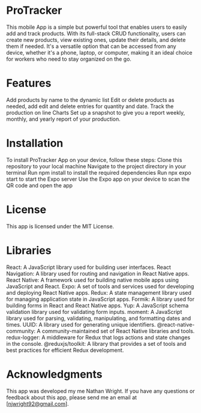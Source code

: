# ProTracker
This mobile App is a simple but powerful tool that enables users to easily add and track products. With its full-stack CRUD functionality, users can create new products, view existing ones, update their details, and delete them if needed. It's a versatile option that can be accessed from any device, whether it's a phone, laptop, or computer, making it an ideal choice for workers who need to stay organized on the go.

# Features
Add products by name to the dynamic list
Edit or delete products as needed, add edit and delete entries for quantity and date.
Track the production on line Charts
Set up a snapshot to give you a report weekly, monthly, and yearly report of your production.

# Installation
To install ProTracker App on your device, follow these steps:
Clone this repository to your local machine
Navigate to the project directory in your terminal
Run npm install to install the required dependencies
Run npx expo start to start the Expo server
Use the Expo app on your device to scan the QR code and open the app

# License
This app is licensed under the MIT License.

# Libraries

React: A JavaScript library used for building user interfaces.
React Navigation: A library used for routing and navigation in React Native apps.
React Native: A framework used for building native mobile apps using JavaScript and React.
Expo: A set of tools and services used for developing and deploying React Native apps.
Redux: A state management library used for managing application state in JavaScript apps.
Formik: A library used for building forms in React and React Native apps.
Yup: A JavaScript schema validation library used for validating form inputs.
moment: A JavaScript library used for parsing, validating, manipulating, and formatting dates and times.
UUID: A library used for generating unique identifiers.
@react-native-community: A community-maintained set of React Native libraries and tools.
redux-logger: A middleware for Redux that logs actions and state changes in the console.
@reduxjs/toolkit: A library that provides a set of tools and best practices for efficient Redux development.

# Acknowledgments 

This app was developed my me Nathan Wright.
If you have any questions or feedback about this app, please send me an email at [njwright92@gmail.com].